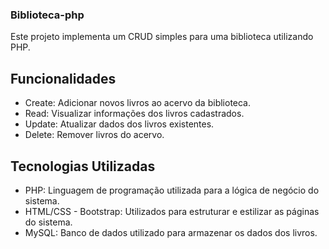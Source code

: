 ### Biblioteca-php
Este projeto implementa um CRUD simples para uma biblioteca utilizando PHP.

## Funcionalidades
- Create: Adicionar novos livros ao acervo da biblioteca.
- Read: Visualizar informações dos livros cadastrados.
- Update: Atualizar dados dos livros existentes.
- Delete: Remover livros do acervo.

## Tecnologias Utilizadas
- PHP: Linguagem de programação utilizada para a lógica de negócio do sistema.
- HTML/CSS - Bootstrap: Utilizados para estruturar e estilizar as páginas do sistema.
- MySQL: Banco de dados utilizado para armazenar os dados dos livros.

